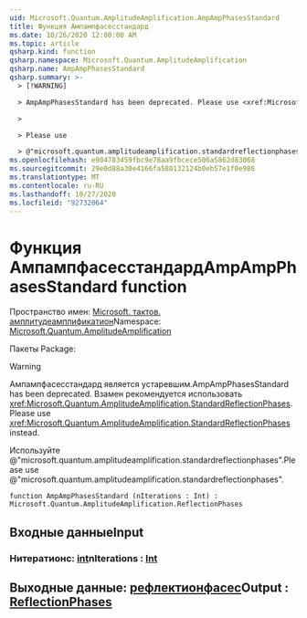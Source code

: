 ```yaml
---
uid: Microsoft.Quantum.AmplitudeAmplification.AmpAmpPhasesStandard
title: Функция Ампампфасесстандард
ms.date: 10/26/2020 12:00:00 AM
ms.topic: article
qsharp.kind: function
qsharp.namespace: Microsoft.Quantum.AmplitudeAmplification
qsharp.name: AmpAmpPhasesStandard
qsharp.summary: >-
  > [!WARNING]

  > AmpAmpPhasesStandard has been deprecated. Please use <xref:Microsoft.Quantum.AmplitudeAmplification.StandardReflectionPhases> instead.

  >

  > Please use

  > @"microsoft.quantum.amplitudeamplification.standardreflectionphases".
ms.openlocfilehash: e904783459fbc9e78aa9fbcece506a5862d83068
ms.sourcegitcommit: 29e0d88a30e4166fa580132124b0eb57e1f0e986
ms.translationtype: MT
ms.contentlocale: ru-RU
ms.lasthandoff: 10/27/2020
ms.locfileid: "92732064"
---
```

# <a name="ampampphasesstandard-function"></a><span data-ttu-id="d3a54-102">Функция Ампампфасесстандард</span><span class="sxs-lookup"><span data-stu-id="d3a54-102">AmpAmpPhasesStandard function</span></span>

<span data-ttu-id="d3a54-103">Пространство имен: [Microsoft. тактов. амплитудеамплификатион](xref:Microsoft.Quantum.AmplitudeAmplification)</span><span class="sxs-lookup"><span data-stu-id="d3a54-103">Namespace: [Microsoft.Quantum.AmplitudeAmplification](xref:Microsoft.Quantum.AmplitudeAmplification)</span></span>

<span data-ttu-id="d3a54-104">Пакеты [](https://nuget.org/packages/)</span><span class="sxs-lookup"><span data-stu-id="d3a54-104">Package: [](https://nuget.org/packages/)</span></span>


> [!WARNING]
> <span data-ttu-id="d3a54-105">Ампампфасесстандард является устаревшим.</span><span class="sxs-lookup"><span data-stu-id="d3a54-105">AmpAmpPhasesStandard has been deprecated.</span></span> <span data-ttu-id="d3a54-106">Взамен рекомендуется использовать <xref:Microsoft.Quantum.AmplitudeAmplification.StandardReflectionPhases>.</span><span class="sxs-lookup"><span data-stu-id="d3a54-106">Please use <xref:Microsoft.Quantum.AmplitudeAmplification.StandardReflectionPhases> instead.</span></span>
>
> <span data-ttu-id="d3a54-107">Используйте @"microsoft.quantum.amplitudeamplification.standardreflectionphases".</span><span class="sxs-lookup"><span data-stu-id="d3a54-107">Please use @"microsoft.quantum.amplitudeamplification.standardreflectionphases".</span></span>



```qsharp
function AmpAmpPhasesStandard (nIterations : Int) : Microsoft.Quantum.AmplitudeAmplification.ReflectionPhases
```


## <a name="input"></a><span data-ttu-id="d3a54-108">Входные данные</span><span class="sxs-lookup"><span data-stu-id="d3a54-108">Input</span></span>

### <a name="niterations--int"></a><span data-ttu-id="d3a54-109">Нитератионс: [int](xref:microsoft.quantum.lang-ref.int)</span><span class="sxs-lookup"><span data-stu-id="d3a54-109">nIterations : [Int](xref:microsoft.quantum.lang-ref.int)</span></span>





## <a name="output--reflectionphases"></a><span data-ttu-id="d3a54-110">Выходные данные: [рефлектионфасес](xref:Microsoft.Quantum.AmplitudeAmplification.ReflectionPhases)</span><span class="sxs-lookup"><span data-stu-id="d3a54-110">Output : [ReflectionPhases](xref:Microsoft.Quantum.AmplitudeAmplification.ReflectionPhases)</span></span>


